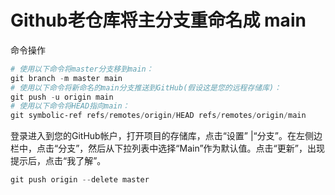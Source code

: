 # Github老仓库将主分支重命名成 main


命令操作


```powershell
# 使用以下命令将master分支移到main：
git branch -m master main
# 使用以下命令将新命名的main分支推送到GitHub(假设这是您的远程存储库)：
git push -u origin main
# 使用以下命令将HEAD指向main：
git symbolic-ref refs/remotes/origin/HEAD refs/remotes/origin/main

```

登录进入到您的GitHub帐户，打开项目的存储库，点击“设置” |“分支”。在左侧边栏中，点击“分支”，然后从下拉列表中选择“Main”作为默认值。点击“更新”，出现提示后，点击“我了解”。

```powershell
git push origin --delete master
```